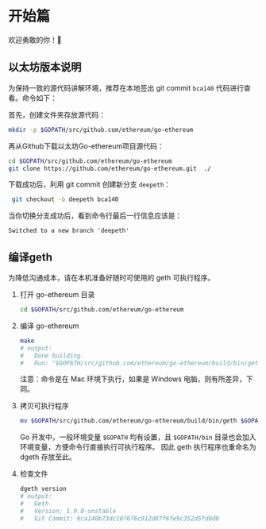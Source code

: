 
# 开始篇

欢迎勇敢的你！

## 以太坊版本说明

为保持一致的源代码讲解环境，推荐在本地签出 git commit `bca140` 代码进行查看。命令如下：

首先，创建文件夹存放源代码：

```bash
mkdir -p $GOPATH/src/github.com/ethereum/go-ethereum
```

再从Github下载以太坊Go-ethereum项目源代码：

```bash
cd $GOPATH/src/github.com/ethereum/go-ethereum
git clone https://github.com/ethereum/go-ethereum.git  ./
```

下载成功后，利用 git commit 创建新分支 `deepeth`：

```bash
 git checkout -b deepeth bca140
```

当你切换分支成功后，看到命令行最后一行信息应该是：

```text
Switched to a new branch 'deepeth'
```

## 编译geth

为降低沟通成本，请在本机准备好随时可使用的 geth 可执行程序。

1. 打开 go-ethereum 目录

    ```bash
    cd $GOPATH/src/github.com/ethereum/go-ethereum
    ```

1. 编译 go-ethereum

    ```bash
    make
    # output:
    #   Done building.
    #   Run: "$GOPATH/src/github.com/ethereum/go-ethereum/build/bin/geth" to launch geth.
    ```

    注意：命令是在 Mac 环境下执行，如果是 Windows 电脑，则有所差异，下同。

1. 拷贝可执行程序

    ```bash
    mv $GOPATH/src/github.com/ethereum/go-ethereum/build/bin/geth $GOPATH/bin/dgeth
    ```

    Go 开发中，一般环境变量 `$GOPATH` 均有设置，且 `$GOPATH/bin` 目录也会加入环境变量，方便命令行直接执行可执行程序。
因此 geth 执行程序也重命名为 dgeth 存放至此。

1. 检查文件

    ```bash
    dgeth version
    # output:
    #   Geth
    #   Version: 1.9.0-unstable
    #   Git Commit: bca140b73dc107676c912d87f6fe9c352d5fd0d8
    ```